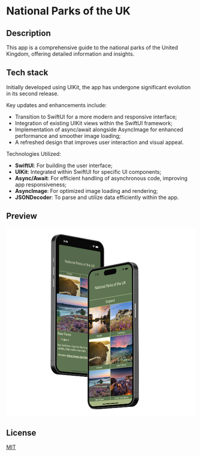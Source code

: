 # National Parks of the UK

## Description

This app is a comprehensive guide to the national parks of the United Kingdom, offering detailed information and insights.

## Tech stack

Initially developed using UIKit, the app has undergone significant evolution in its second release. 

Key updates and enhancements include:
- Transition to SwiftUI for a more modern and responsive interface;
- Integration of existing UIKit views within the SwiftUI framework;
- Implementation of async/await alongside AsyncImage for enhanced performance and smoother image loading;
- A refreshed design that improves user interaction and visual appeal.

Technologies Utilized:
- **SwiftUI**: For building the user interface;
- **UIKit**: Integrated within SwiftUI for specific UI components;
- **Async/Await**: For efficient handling of asynchronous code, improving app responsiveness;
- **AsyncImage**: For optimized image loading and rendering;
- **JSONDecoder**: To parse and utilize data efficiently within the app.

## Preview

<p align="center">
    <img src="media/parks-of-uk.png", width="600">
</p>

## License

[MIT](LICENSE)